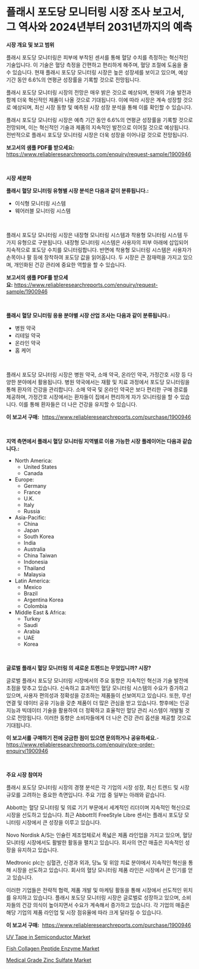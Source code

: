 <p><h1>플래시 포도당 모니터링 시장 조사 보고서, 그 역사와 2024년부터 2031년까지의 예측</h1></p><p><strong>시장 개요 및 보고 범위</strong></p>
<p><p>플래시 포도당 모니터링은 피부에 부착된 센서를 통해 혈당 수치를 측정하는 혁신적인 기술입니다. 이 기술은 혈당 측정을 간편하고 편리하게 해주며, 혈당 조절에 도움을 줄 수 있습니다. 현재 플래시 포도당 모니터링 시장은 높은 성장세를 보이고 있으며, 예상 기간 동안 6.6%의 연평균 성장률을 기록할 것으로 전망됩니다.</p><p>플래시 포도당 모니터링 시장의 전망은 매우 밝은 것으로 예상되며, 현재의 기술 발전과 함께 더욱 혁신적인 제품이 나올 것으로 기대됩니다. 이에 따라 시장은 계속 성장할 것으로 예상되며, 최신 시장 동향 및 예측된 시장 성장 분석을 통해 이를 확인할 수 있습니다.</p><p>플래시 포도당 모니터링 시장은 예측 기간 동안 6.6%의 연평균 성장률을 기록할 것으로 전망되며, 이는 혁신적인 기술과 제품의 지속적인 발전으로 이어질 것으로 예상됩니다. 전반적으로 플래시 포도당 모니터링 시장은 더욱 성장을 이어나갈 것으로 전망됩니다.</p></p>
<p><strong>보고서의 샘플 PDF를 받으세요:</strong> <a href="https://www.reliableresearchreports.com/enquiry/request-sample/1900946">https://www.reliableresearchreports.com/enquiry/request-sample/1900946</a></p>
<p>&nbsp;</p>
<p><strong>시장 세분화</strong></p>
<p><strong>플래시 혈당 모니터링 유형별 시장 분석은 다음과 같이 분류됩니다.:</strong></p>
<p><ul><li>이식형 모니터링 시스템</li><li>웨어러블 모니터링 시스템</li></ul></p>
<p>&nbsp;</p>
<p><p>플래시 포도당 모니터링 시장은 내장형 모니터링 시스템과 착용형 모니터링 시스템 두 가지 유형으로 구분됩니다. 내장형 모니터링 시스템은 사용자의 피부 아래에 삽입되어 지속적으로 포도당 수치를 모니터링합니다. 반면에 착용형 모니터링 시스템은 사용자가 손목이나 팔 등에 장착하여 포도당 값을 읽어옵니다. 두 시장은 큰 잠재력을 가지고 있으며, 개인화된 건강 관리에 중요한 역할을 할 수 있습니다.</p></p>
<p><strong>보고서의 샘플 PDF를 받으세요:</strong>&nbsp;<a href="https://www.reliableresearchreports.com/enquiry/request-sample/1900946">https://www.reliableresearchreports.com/enquiry/request-sample/1900946</a></p>
<p>&nbsp;</p>
<p><strong> 플래시 혈당 모니터링 응용 분야별 시장 산업 조사는 다음과 같이 분류됩니다.:</strong></p>
<p><ul><li>병원 약국</li><li>리테일 약국</li><li>온라인 약국</li><li>홈 케어</li></ul></p>
<p>&nbsp;</p>
<p><p>플래시 포도당 모니터링 시장은 병원 약국, 소매 약국, 온라인 약국, 가정간호 시장 등 다양한 분야에서 활용됩니다. 병원 약국에서는 재활 및 치료 과정에서 포도당 모니터링을 통해 환자의 건강을 관리합니다. 소매 약국 및 온라인 약국은 보다 편리한 구매 경로를 제공하며, 가정간호 시장에서는 환자들이 집에서 편리하게 자가 모니터링을 할 수 있습니다. 이를 통해 환자들은 더 나은 건강을 유지할 수 있습니다.</p></p>
<p><strong>이 보고서 구매:</strong>&nbsp; <a href="https://www.reliableresearchreports.com/purchase/1900946">https://www.reliableresearchreports.com/purchase/1900946</a></p>
<p>&nbsp;</p>
<p><strong>지역 측면에서 플래시 혈당 모니터링 지역별로 이용 가능한 시장 플레이어는 다음과 같습니다.:</strong></p>
<p><ul>
    <li>
        North America:
        <ul>
            <li>United States</li>
            <li>Canada</li>
        </ul>
    </li>
    <li>
        Europe:
        <ul>
            <li>Germany</li>
            <li>France</li>
            <li>U.K.</li>
            <li>Italy</li>
            <li>Russia</li>
        </ul>
    </li>
    <li>
        Asia-Pacific:
        <ul>
            <li>China</li>
            <li>Japan</li>
            <li>South Korea</li>
            <li>India</li>
            <li>Australia</li>
            <li>China Taiwan</li>
            <li>Indonesia</li>
            <li>Thailand</li>
            <li>Malaysia</li>
        </ul>
    </li>
    <li>
        Latin America:
        <ul>
            <li>Mexico</li>
            <li>Brazil</li>
            <li>Argentina Korea</li>
            <li>Colombia</li>
        </ul>
    </li>
    <li>
        Middle East & Africa:
        <ul>
            <li>Turkey</li>
            <li>Saudi</li>
            <li>Arabia</li>
            <li>UAE</li>
            <li>Korea</li>
        </ul>
    </li>
    </ul></p>
<p>&nbsp;</p>
<p><strong>글로벌 플래시 혈당 모니터링 의 새로운 트렌드는 무엇입니까? 시장?</strong></p>
<p><p>글로벌 플래시 포도당 모니터링 시장에서의 주요 동향은 지속적인 혁신과 기술 발전에 초점을 맞추고 있습니다. 신속하고 효과적인 혈당 모니터링 시스템의 수요가 증가하고 있으며, 사용자 편의성과 정확성을 강조하는 제품들이 선보여지고 있습니다. 또한, 무선 연결 및 데이터 공유 기능을 갖춘 제품이 더 많은 관심을 받고 있습니다. 향후에는 인공지능과 빅데이터 기술을 활용하여 더 정확하고 효율적인 혈당 관리 시스템이 개발될 것으로 전망됩니다. 이러한 동향은 소비자들에게 더 나은 건강 관리 옵션을 제공할 것으로 기대됩니다.</p></p>
<p><strong>이 보고서를 구매하기 전에 궁금한 점이 있으면 문의하거나 공유하세요.</strong>- <a href="https://www.reliableresearchreports.com/enquiry/pre-order-enquiry/1900946">https://www.reliableresearchreports.com/enquiry/pre-order-enquiry/1900946</a></p>
<p>&nbsp;</p>
<p><strong>주요 시장 참여자</strong></p>
<p><p>플래시 포도당 모니터링 시장의 경쟁 분석은 각 기업의 시장 성장, 최신 트렌드 및 시장 규모를 고려하는 중요한 측면입니다. 주요 기업 중 일부는 아래와 같습니다.</p><p>Abbott는 혈당 모니터링 및 의료 기기 부문에서 세계적인 리더이며 지속적인 혁신으로 시장을 선도하고 있습니다. 최근 Abbott의 FreeStyle Libre 센서는 플래시 포도당 모니터링 시장에서 큰 성장을 이루고 있습니다.</p><p>Novo Nordisk A/S는 인슐린 제조업체로서 폭넓은 제품 라인업을 가지고 있으며, 혈당 모니터링 시장에서도 활발한 활동을 펼치고 있습니다. 회사의 연간 매출은 지속적인 성장을 유지하고 있습니다.</p><p>Medtronic plc는 심혈관, 신경과 외과, 당뇨 및 위암 치료 분야에서 지속적인 혁신을 통해 시장을 선도하고 있습니다. 회사의 혈당 모니터링 제품 라인은 시장에서 큰 인기를 얻고 있습니다.</p><p>이러한 기업들은 전략적 협력, 제품 개발 및 마케팅 활동을 통해 시장에서 선도적인 위치를 유지하고 있습니다. 플래시 포도당 모니터링 시장은 글로벌로 성장하고 있으며, 소비자들의 건강 의식이 높아지면서 수요가 계속해서 증가하고 있습니다. 각 기업의 매출은 해당 기업의 제품 라인업 및 시장 점유율에 따라 크게 달라질 수 있습니다.</p></p>
<p><strong>이 보고서 구매:</strong>&nbsp;&nbsp;<a href="https://www.reliableresearchreports.com/purchase/1900946">https://www.reliableresearchreports.com/purchase/1900946</a></p>
<p><p><a href="https://github.com/dx0328/Market-Research-Report-List-1/blob/main/uv-tape-in-semiconductor-market.md">UV Tape in Semiconductor Market</a></p><p><a href="https://github.com/Glendatilghmankmgz0rbhwpy/Market-Research-Report-List-1/blob/main/fish-collagen-peptide-enzyme-market.md">Fish Collagen Peptide Enzyme Market</a></p><p><a href="https://github.com/juancolorado15/Market-Research-Report-List-1/blob/main/medical-grade-zinc-sulfate-market.md">Medical Grade Zinc Sulfate Market</a></p></p>

